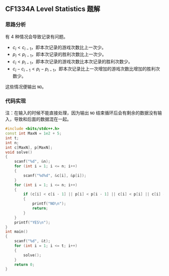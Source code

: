 ## CF1334A Level Statistics 题解

### 思路分析

有 $4$ 种情况会导致记录有问题。

- $c_i < c_{i - 1}$，即本次记录的游戏次数比上一次少。
- $p_i < p_{i - 1}$，即本次记录的胜利次数比上一次少。
- $c_i < p_{i - 1}$，即本次记录的游戏次数比本次记录的胜利次数少。
- $c_i - c_{i-1} < p_i - p_{i-1}$，即本次记录比上一次增加的游戏次数比增加的胜利次数少。

这些情况便输出 `NO`。

### 代码实现

注：在输入的时候不能直接处理，因为输出 `NO` 结束循环后会有剩余的数据没有输入，导致和后面的数据混在一起。

```cpp
#include <bits/stdc++.h>
const int MaxN = 1e2 + 5;
int t;
int n;
int c[MaxN], p[MaxN];
void solve()
{
    scanf("%d", &n);
    for (int i = 1; i <= n; i++)
    {
        scanf("%d%d", &c[i], &p[i]);
    }
    for (int i = 1; i <= n; i++)
    {
        if (c[i] < c[i - 1] || p[i] < p[i - 1] || c[i] < p[i] || c[i] - c[i - 1] < p[i] - p[i - 1])
        {
            printf("NO\n");
            return;
        }
    }
    printf("YES\n");
}
int main()
{
    scanf("%d", &t);
    for (int i = 1; i <= t; i++)
    {
        solve();
    }
    return 0;
}
```